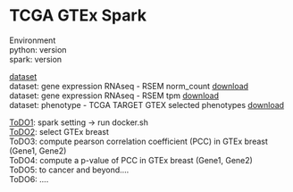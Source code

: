 # TCGA GTEx Spark

Environment</br>
python: version</br>
spark: version</br>

[dataset][data]</br>
dataset: gene expression RNAseq - RSEM norm_count [download][RNAseqNC]</br>
dataset: gene expression RNAseq - RSEM tpm [download][RNAseqTPM]</br>
dataset: phenotype - TCGA TARGET GTEX selected phenotypes [download][phenotype]</br>

[ToDO1]: spark setting -> run docker.sh</br>
[ToDO2]: select GTEx breast</br>
ToDO3: compute pearson correlation coefficient (PCC) in GTEx breast (Gene1, Gene2)</br>
ToDO4: compute a p-value of PCC in GTEx breast (Gene1, Gene2)</br>
ToDO5: to cancer and beyond....</br>
ToDO6: ....</br>

[data]: https://xenabrowser.net/datapages/?dataset=TcgaTargetGtex_rsem_gene_tpm&host=https%3A%2F%2Ftoil.xenahubs.net&removeHub=https%3A%2F%2Fxena.treehouse.gi.ucsc.edu%3A443
[RNAseqNC]:https://toil-xena-hub.s3.us-east-1.amazonaws.com/download/TcgaTargetGtex_RSEM_Hugo_norm_count.gz
[RNAseqTPM]: https://toil-xena-hub.s3.us-east-1.amazonaws.com/download/TcgaTargetGtex_rsem_gene_tpm.gz
[phenotype]:https://toil-xena-hub.s3.us-east-1.amazonaws.com/download/TcgaTargetGTEX_phenotype.txt.gz
[ToDO1]: docker.sh
[ToDO2]: ToDO2.ipynb